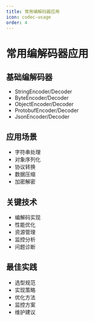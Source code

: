 ```yaml
---
title: 常用编解码器应用
icon: codec-usage
order: 4
---
```


# 常用编解码器应用

## 基础编解码器
- StringEncoder/Decoder
- ByteEncoder/Decoder
- ObjectEncoder/Decoder
- ProtobufEncoder/Decoder
- JsonEncoder/Decoder

## 应用场景
- 字符串处理
- 对象序列化
- 协议转换
- 数据压缩
- 加密解密

## 关键技术
- 编解码实现
- 性能优化
- 资源管理
- 监控分析
- 问题诊断

## 最佳实践
- 选型规范
- 实现策略
- 优化方法
- 监控方案
- 维护建议
